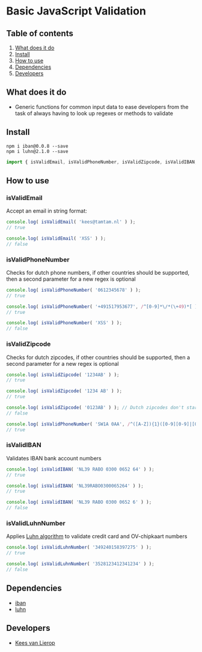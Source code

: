 
# Basic JavaScript Validation

## Table of contents
1. [What does it do](#markdown-header-what-does-it-do)
2. [Install](#markdown-header-install)
3. [How to use](#markdown-header-how-to-use)
4. [Dependencies](#markdown-header-dependencies)
5. [Developers](#markdown-header-developers)


## What does it do
* Generic functions for common input data to ease developers from the task of always having to look up regexes or methods to validate

## Install
```node
npm i iban@0.0.8 --save
npm i luhn@2.1.0 --save
```
```javascript
import { isValidEmail, isValidPhoneNumber, isValidZipcode, isValidIBAN, isValidLuhnNumber } from './src/modules/util/validation';
```

## How to use

### isValidEmail

Accept an email in string format:

```javascript
console.log( isValidEmail( 'kees@tamtam.nl' ) );
// true

console.log( isValidEmail( 'XSS' ) );
// false
```

### isValidPhoneNumber

Checks for dutch phone numbers, if other countries should be supported, then a second parameter for a new regex is optional

```javascript
console.log( isValidPhoneNumber( '0612345678' ) );
// true

console.log( isValidPhoneNumber( '+491517953677', /^[0-9]*\/*(\+49)*[ ]*(\([0-9]+\))*([ ]*(-|–)*[ ]*[0-9]+)*$/) ); // German phone number
// true

console.log( isValidPhoneNumber( 'XSS' ) );
// false
```

### isValidZipcode

Checks for dutch zipcodes, if other countries should be supported, then a second parameter for a new regex is optional

```javascript
console.log( isValidZipcode( '1234AB' ) );
// true

console.log( isValidZipcode( '1234 AB' ) );
// true

console.log( isValidZipcode( '0123AB' ) ); // Dutch zipcodes don't start with a zero
// false

console.log( isValidPhoneNumber( 'SW1A 0AA', /^([A-Z]){1}([0-9][0-9]|[0-9]|[A-Z][0-9][A-Z]|[A-Z][0-9][0-9]|[A-Z][0-9]|[0-9][A-Z]){1}([ ])?([0-9][A-z][A-z]){1}$/i) ); // UK zipcode
// true
```

### isValidIBAN

Validates IBAN bank account numbers

```javascript
console.log( isValidIBAN( 'NL39 RABO 0300 0652 64' ) );
// true

console.log( isValidIBAN( 'NL39RABO0300065264' ) );
// true

console.log( isValidIBAN( 'NL39 RABO 0300 0652 6' ) );
// false
```

### isValidLuhnNumber

Applies [Luhn algorithm](https://en.wikipedia.org/wiki/Luhn_algorithm) to validate credit card and OV-chipkaart numbers

```javascript
console.log( isValidLuhnNumber( '349240158397275' ) );
// true

console.log( isValidLuhnNumber( '3528123412341234' ) );
// false
```

## Dependencies
* [iban](https://www.npmjs.com/package/iban)
* [luhn](https://www.npmjs.com/package/luhn)

## Developers
* [Kees van Lierop](mailto:kees@tamtam.nl)
